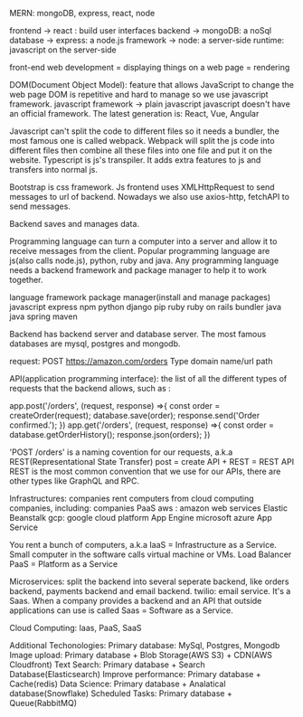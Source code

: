 MERN: mongoDB, express, react, node
 
frontend -> react : build user interfaces
backend ->  mongoDB: a noSql database
        ->  express: a node.js framework
        ->  node: a server-side runtime: javascript on the server-side 

front-end web development = displaying things on a web page = rendering

DOM(Document Object Model): feature that allows JavaScript to change the web page
DOM is repetitive and hard to manage so we use javascript framework.
javascript framework -> plain javascript 
javascript doesn't have an official framework. The latest generation is: React, Vue, Angular

Javascript can't split the code to different files so it needs a bundler, the most famous one is called webpack. Webpack will split the js code into different files then combine all these files into one file and put it on the website. Typescript is js's transpiler. It adds extra features to js and transfers into normal js.

Bootstrap is css framework.
Js frontend uses XMLHttpRequest to send messages to url of backend. Nowadays we also use axios-http, fetchAPI to send messages.

Backend saves and manages data.

Programming language can turn a computer into a server and allow it to receive messages from the client. Popular programming language are js(also calls node.js), python, ruby and java. Any programming language needs a backend framework and package manager to help it to work together.

language        framework      package manager(install and manage packages)
javascript      express         npm
python          django          pip 
ruby            ruby on rails   bundler
java            java spring     maven

Backend has backend server and database server. The most famous databases are mysql, postgres and mongodb.

request: POST https://amazon.com/orders
         Type         domain name/url path


API(application programming interface): 
the list of all the different types of requests that the backend allows, such as :

app.post('/orders', (request, response) =>{
    const order = createOrder(request);
    database.save(order);
    response.send('Order confirmed.');
})
app.get('/orders', (request, response) =>{
    const order = database.getOrderHistory();
    response.json(orders);
})

'POST /orders' is a naming covention for our requests, a.k.a REST(Representational State Transfer)
post = create
API + REST = REST API
REST is the most common convention that we use for our APIs, there are other types like GraphQL and RPC.

Infrastructures: companies rent computers from cloud computing companies, including:
companies                         PaaS
aws : amazon web services      Elastic Beanstalk
gcp: google cloud platform     App Engine
microsoft azure                App Service

You rent a bunch of computers, a.k.a IaaS = Infrastructure as a Service.
Small computer in the software calls virtual machine or VMs.
Load Balancer
PaaS = Platform as a Service

Microservices: split the backend into several seperate backend, like orders backend, payments backend and email backend.
twilio: email service. It's a Saas. When a company provides a backend and an API that outside applications can use is called Saas = Software as a Service.

Cloud Computing: Iaas, PaaS, SaaS

Additional Techonologies: 
Primary database: MySql, Postgres, Mongodb
Image upload: Primary database + Blob Storage(AWS S3) + CDN(AWS Cloudfront)
Text Search: Primary database + Search Database(Elasticsearch)
Improve performance: Primary database + Cache(redis)
Data Science: Primary database + Analatical database(Snowflake)
Scheduled Tasks: Primary database + Queue(RabbitMQ)